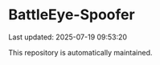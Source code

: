 # BattleEye-Spoofer

Last updated: 2025-07-19 09:53:20

This repository is automatically maintained.
